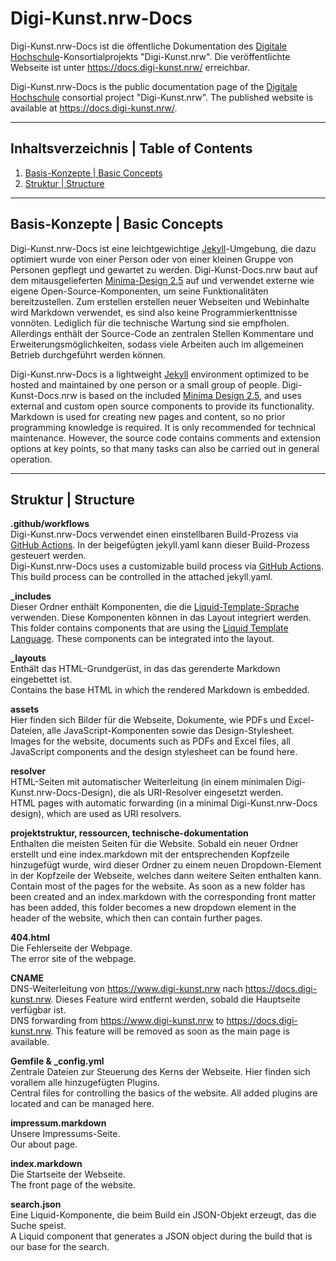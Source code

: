 # Digi-Kunst.nrw-Docs

Digi-Kunst.nrw-Docs ist die öffentliche Dokumentation des [Digitale Hochschule](https://www.dh.nrw/)-Konsortialprojekts "Digi-Kunst.nrw".
Die veröffentlichte Webseite ist unter <https://docs.digi-kunst.nrw/> erreichbar.

Digi-Kunst.nrw-Docs is the public documentation page of the [Digitale Hochschule](https://www.dh.nrw/) consortial project "Digi-Kunst.nrw".
The published website is available at <https://docs.digi-kunst.nrw/>.

----

## Inhaltsverzeichnis | Table of Contents

1. [Basis-Konzepte | Basic Concepts](#basis-konzepte--basic-concepts)
2. [Struktur | Structure](#struktur--structure)

----

## Basis-Konzepte | Basic Concepts

Digi-Kunst.nrw-Docs ist eine leichtgewichtige [Jekyll](https://jekyllrb.com/)-Umgebung, die dazu optimiert wurde von einer Person oder von einer kleinen Gruppe von Personen gepflegt und gewartet zu werden. Digi-Kunst-Docs.nrw baut auf dem mitausgelieferten [Minima-Design 2.5](https://github.com/jekyll/minima/blob/v2.5.0/README.md) auf und verwendet externe wie eigene Open-Source-Komponenten, um seine Funktionalitäten bereitzustellen. Zum erstellen erstellen neuer Webseiten und Webinhalte wird Markdown verwendet, es sind also keine Programmierkenttnisse vonnöten. Lediglich für die technische Wartung sind sie empfholen. Allerdings enthält der Source-Code an zentralen Stellen Kommentare und Erweiterungsmöglichkeiten, sodass viele Arbeiten auch im allgemeinen Betrieb durchgeführt werden können.

Digi-Kunst.nrw-Docs is a lightweight [Jekyll](https://jekyllrb.com/) environment optimized to be hosted and maintained by one person or a small group of people. Digi-Kunst-Docs.nrw is based on the included [Minima Design 2.5](https://github.com/jekyll/minima/blob/v2.5.0/README.md), and uses external and custom open source components to provide its functionality. Markdown is used for creating new pages and content, so no prior programming knowledge is required. It is only recommended for technical maintenance. However, the source code contains comments and extension options at key points, so that many tasks can also be carried out in general operation.

----

## Struktur | Structure

**.github/workflows**  
Digi-Kunst.nrw-Docs verwendet einen einstellbaren Build-Prozess via [GitHub Actions](https://github.com/features/actions). In der beigefügten jekyll.yaml kann dieser Build-Prozess gesteuert werden.  
Digi-Kunst.nrw-Docs uses a customizable build process via [GitHub Actions](https://github.com/features/actions). This build process can be controlled in the attached jekyll.yaml.

**_includes**  
Dieser Ordner enthält Komponenten, die die [Liquid-Template-Sprache](https://shopify.github.io/liquid/basics/introduction/) verwenden. Diese Komponenten können in das Layout integriert werden.  
This folder contains components that are using the [Liquid Template Language](https://shopify.github.io/liquid/basics/introduction/). These components can be integrated into the layout.

**_layouts**  
Enthält das HTML-Grundgerüst, in das das gerenderte Markdown eingebettet ist.  
Contains the base HTML in which the rendered Markdown is embedded.

**assets**  
Hier finden sich Bilder für die Webseite, Dokumente, wie PDFs und Excel-Dateien, alle JavaScript-Komponenten sowie das Design-Stylesheet.  
Images for the website, documents such as PDFs and Excel files, all JavaScript components and the design stylesheet can be found here.

**resolver**  
HTML-Seiten mit automatischer Weiterleitung (in einem minimalen Digi-Kunst.nrw-Docs-Design), die als URI-Resolver eingesetzt werden.  
HTML pages with automatic forwarding (in a minimal Digi-Kunst.nrw-Docs design), which are used as URI resolvers.

**projektstruktur, ressourcen, technische-dokumentation**  
Enthalten die meisten Seiten für die Website. Sobald ein neuer Ordner erstellt und eine index.markdown mit der entsprechenden Kopfzeile hinzugefügt wurde, wird dieser Ordner zu einem neuen Dropdown-Element in der Kopfzeile der Webseite, welches dann weitere Seiten enthalten kann.  
Contain most of the pages for the website. As soon as a new folder has been created and an index.markdown with the corresponding front matter has been added, this folder becomes a new dropdown element in the header of the website, which then can contain further pages.

**404.html**  
Die Fehlerseite der Webpage.  
The error site of the webpage.

**CNAME**  
DNS-Weiterleitung von <https://www.digi-kunst.nrw> nach <https://docs.digi-kunst.nrw>. Dieses Feature wird entfernt werden, sobald die Hauptseite verfügbar ist.  
DNS forwarding from <https://www.digi-kunst.nrw> to <https://docs.digi-kunst.nrw>. This feature will be removed as soon as the main page is available.

**Gemfile & _config.yml**  
Zentrale Dateien zur Steuerung des Kerns der Webseite. Hier finden sich vorallem alle hinzugefügten Plugins.  
Central files for controlling the basics of the website. All added plugins are located and can be managed here.

**impressum.markdown**  
Unsere Impressums-Seite.  
Our about page.

**index.markdown**  
Die Startseite der Webseite.  
The front page of the website.

**search.json**  
Eine Liquid-Komponente, die beim Build ein JSON-Objekt erzeugt, das die Suche speist.  
A Liquid component that generates a JSON object during the build that is our base for the search.
